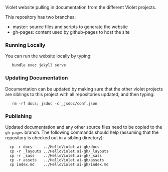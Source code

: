 Violet website pulling in documentation from the different Violet projects.

This repository has two branches:
- master: source files and scripts to generate the website
- gh-pages: content used by github-pages to host the site

### Running Locally
You can run the website locally by typing:
```
   bundle exec jekyll serve
```

### Updating Documentation
Documentation can be updated by making sure that the other violet projects are siblings to
this project with all repositories updated, and then typing:
```
   rm -rf docs; jsdoc -c _jsdoc/conf.json
```

### Publishing
Updated documentation and any other source files need to be copied to the `gh-pages` branch. The following commands should help (assuming that the repository is checked out in a sibling directory):
```
  cp -r docs     ../HelloViolet.ai-gh/docs
  cp -r _layouts ../HelloViolet.ai-gh/_layouts
  cp -r _sass    ../HelloViolet.ai-gh/_sass
  cp -r assets   ../HelloViolet.ai-gh/assets
  cp index.md    ../HelloViolet.ai-gh/index.md

```
